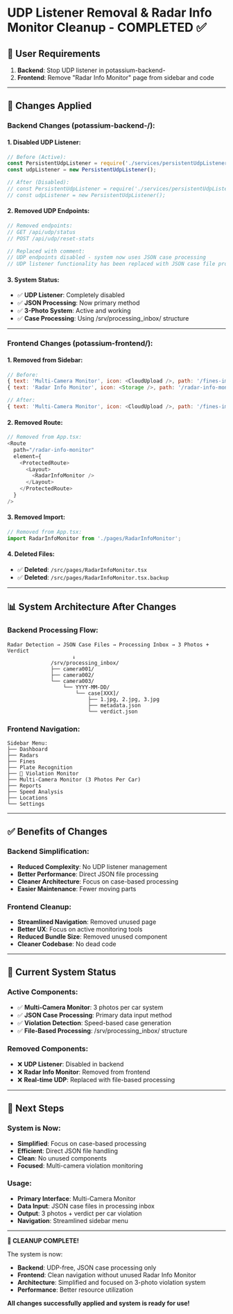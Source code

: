 # UDP Listener Removal & Radar Info Monitor Cleanup - COMPLETED ✅

## 🎯 **User Requirements**
1. **Backend**: Stop UDP listener in potassium-backend-
2. **Frontend**: Remove "Radar Info Monitor" page from sidebar and code

---

## 🔧 **Changes Applied**

### **Backend Changes** (potassium-backend-/):

#### **1. Disabled UDP Listener**:
```javascript
// Before (Active):
const PersistentUdpListener = require('./services/persistentUdpListener');
const udpListener = new PersistentUdpListener();

// After (Disabled):
// const PersistentUdpListener = require('./services/persistentUdpListener'); // Disabled - using JSON case processing
// const udpListener = new PersistentUdpListener();
```

#### **2. Removed UDP Endpoints**:
```javascript
// Removed endpoints:
// GET /api/udp/status
// POST /api/udp/reset-stats

// Replaced with comment:
// UDP endpoints disabled - system now uses JSON case processing
// UDP listener functionality has been replaced with JSON case file processing
```

#### **3. System Status**:
- ✅ **UDP Listener**: Completely disabled
- ✅ **JSON Processing**: Now primary method
- ✅ **3-Photo System**: Active and working
- ✅ **Case Processing**: Using /srv/processing_inbox/ structure

---

### **Frontend Changes** (potassium-frontend/):

#### **1. Removed from Sidebar**:
```javascript
// Before:
{ text: 'Multi-Camera Monitor', icon: <CloudUpload />, path: '/fines-images-monitor' },
{ text: 'Radar Info Monitor', icon: <Storage />, path: '/radar-info-monitor' },

// After:
{ text: 'Multi-Camera Monitor', icon: <CloudUpload />, path: '/fines-images-monitor' },
```

#### **2. Removed Route**:
```javascript
// Removed from App.tsx:
<Route
  path="/radar-info-monitor"
  element={
    <ProtectedRoute>
      <Layout>
        <RadarInfoMonitor />
      </Layout>
    </ProtectedRoute>
  }
/>
```

#### **3. Removed Import**:
```javascript
// Removed from App.tsx:
import RadarInfoMonitor from './pages/RadarInfoMonitor';
```

#### **4. Deleted Files**:
- ✅ **Deleted**: `/src/pages/RadarInfoMonitor.tsx`
- ✅ **Deleted**: `/src/pages/RadarInfoMonitor.tsx.backup`

---

## 📊 **System Architecture After Changes**

### **Backend Processing Flow**:
```
Radar Detection → JSON Case Files → Processing Inbox → 3 Photos + Verdict
                     ↓
              /srv/processing_inbox/
              ├── camera001/
              ├── camera002/
              └── camera003/
                  └── YYYY-MM-DD/
                      └── case[XXX]/
                          ├── 1.jpg, 2.jpg, 3.jpg
                          ├── metadata.json
                          └── verdict.json
```

### **Frontend Navigation**:
```
Sidebar Menu:
├── Dashboard
├── Radars
├── Fines
├── Plate Recognition
├── 🚨 Violation Monitor
├── Multi-Camera Monitor (3 Photos Per Car)
├── Reports
├── Speed Analysis
├── Locations
└── Settings
```

---

## ✅ **Benefits of Changes**

### **Backend Simplification**:
- **Reduced Complexity**: No UDP listener management
- **Better Performance**: Direct JSON file processing
- **Cleaner Architecture**: Focus on case-based processing
- **Easier Maintenance**: Fewer moving parts

### **Frontend Cleanup**:
- **Streamlined Navigation**: Removed unused page
- **Better UX**: Focus on active monitoring tools
- **Reduced Bundle Size**: Removed unused component
- **Cleaner Codebase**: No dead code

---

## 🎯 **Current System Status**

### **Active Components**:
- ✅ **Multi-Camera Monitor**: 3 photos per car system
- ✅ **JSON Case Processing**: Primary data input method
- ✅ **Violation Detection**: Speed-based case generation
- ✅ **File-Based Processing**: /srv/processing_inbox/ structure

### **Removed Components**:
- ❌ **UDP Listener**: Disabled in backend
- ❌ **Radar Info Monitor**: Removed from frontend
- ❌ **Real-time UDP**: Replaced with file-based processing

---

## 🚀 **Next Steps**

### **System is Now**:
- **Simplified**: Focus on case-based processing
- **Efficient**: Direct JSON file handling
- **Clean**: No unused components
- **Focused**: Multi-camera violation monitoring

### **Usage**:
- **Primary Interface**: Multi-Camera Monitor
- **Data Input**: JSON case files in processing inbox
- **Output**: 3 photos + verdict per car violation
- **Navigation**: Streamlined sidebar menu

---

**🎉 CLEANUP COMPLETE!**

The system is now:
- **Backend**: UDP-free, JSON case processing only
- **Frontend**: Clean navigation without unused Radar Info Monitor
- **Architecture**: Simplified and focused on 3-photo violation system
- **Performance**: Better resource utilization

**All changes successfully applied and system is ready for use!**

